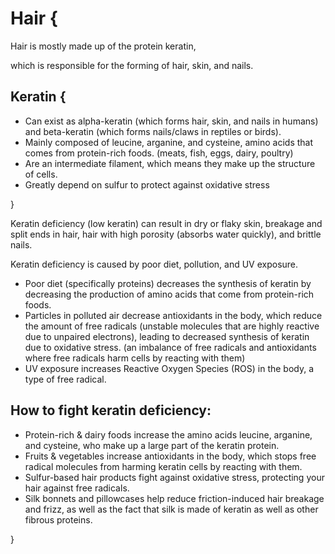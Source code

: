 # Hair {

Hair is mostly made up of the protein keratin,

which is responsible for the forming of hair, skin, and nails.

## Keratin {

- Can exist as alpha-keratin (which forms hair, skin, and nails in humans) and beta-keratin (which forms nails/claws in reptiles or birds).
- Mainly composed of leucine, arganine, and cysteine, amino acids that comes from protein-rich foods. (meats, fish, eggs, dairy, poultry)
- Are an intermediate filament, which means they make up the structure of cells.
- Greatly depend on sulfur to protect against oxidative stress

}

Keratin deficiency (low keratin) can result in dry or flaky skin, breakage and split ends in hair, hair with high porosity (absorbs water quickly), and brittle nails.

Keratin deficiency is caused by poor diet, pollution, and UV exposure.

- Poor diet (specifically proteins) decreases the synthesis of keratin by decreasing the production of amino acids that come from protein-rich foods.
- Particles in polluted air decrease antioxidants in the body, which reduce the amount of free radicals (unstable molecules that are highly reactive due to unpaired electrons), leading to decreased synthesis of keratin due to oxidative stress. (an imbalance of free radicals and antioxidants where free radicals harm cells by reacting with them)
- UV exposure increases Reactive Oxygen Species (ROS) in the body, a type of free radical.

## How to fight keratin deficiency:

- Protein-rich & dairy foods increase the amino acids leucine, arganine, and cysteine, who make up a large part of the keratin protein.
- Fruits & vegetables increase antioxidants in the body, which stops free radical molecules from harming keratin cells by reacting with them.
- Sulfur-based hair products fight against oxidative stress, protecting your hair against free radicals.
- Silk bonnets and pillowcases help reduce friction-induced hair breakage and frizz, as well as the fact that silk is made of keratin as well as other fibrous proteins.

}
